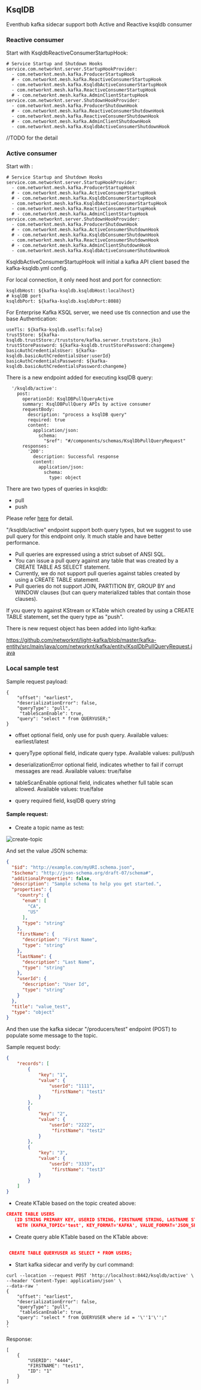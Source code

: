 ## KsqlDB

Eventhub kafka sidecar support both Active and Reactive ksqldb consumer

### Reactive consumer

Start with KsqldbReactiveConsumerStartupHook:

```text
# Service Startup and Shutdown Hooks
service.com.networknt.server.StartupHookProvider:
  - com.networknt.mesh.kafka.ProducerStartupHook
  # - com.networknt.mesh.kafka.ReactiveConsumerStartupHook
  - com.networknt.mesh.kafka.KsqldbActiveConsumerStartupHook
  - com.networknt.mesh.kafka.ReactiveConsumerStartupHook
  # - com.networknt.mesh.kafka.AdminClientStartupHook
service.com.networknt.server.ShutdownHookProvider:
  - com.networknt.mesh.kafka.ProducerShutdownHook
  # - com.networknt.mesh.kafka.ReactiveConsumerShutdownHook
  - com.networknt.mesh.kafka.ReactiveConsumerShutdownHook
  # - com.networknt.mesh.kafka.AdminClientShutdownHook
  - com.networknt.mesh.kafka.KsqldbActiveConsumerShutdownHook

```

//TODO for the detail


### Active consumer

Start with :

```text
# Service Startup and Shutdown Hooks
service.com.networknt.server.StartupHookProvider:
  - com.networknt.mesh.kafka.ProducerStartupHook
  # - com.networknt.mesh.kafka.ActiveConsumerStartupHook
  # - com.networknt.mesh.kafka.KsqldbConsumerStartupHook
  - com.networknt.mesh.kafka.KsqldbActiveConsumerStartupHook
  - com.networknt.mesh.kafka.ReactiveConsumerStartupHook
  # - com.networknt.mesh.kafka.AdminClientStartupHook
service.com.networknt.server.ShutdownHookProvider:
  - com.networknt.mesh.kafka.ProducerShutdownHook
  # - com.networknt.mesh.kafka.ActiveConsumerShutdownHook
  # - com.networknt.mesh.kafka.KsqldbConsumerShutdownHook
  - com.networknt.mesh.kafka.ReactiveConsumerShutdownHook
  # - com.networknt.mesh.kafka.AdminClientShutdownHook
  - com.networknt.mesh.kafka.KsqldbActiveConsumerShutdownHook

```

KsqldbActiveConsumerStartupHook will initial a kafka API client based the kafka-ksqldb.yml config.

For local connection, it only need host and port for connection:

```text
ksqldbHost: ${kafka-ksqldb.ksqldbHost:localhost}
# ksqlDB port
ksqldbPort: ${kafka-ksqldb.ksqldbPort:8088}
```

For Enterprise Kafka KSQL server, we need use tls connection and use the base Authentication:

```text
useTls: ${kafka-ksqldb.useTls:false}
trustStore: ${kafka-ksqldb.trustStore:/truststore/kafka.server.truststore.jks}
trustStorePassword: ${kafka-ksqldb.trustStorePassword:changeme}
basicAuthCredentialsUser: ${kafka-ksqldb.basicAuthCredentialsUser:userId}
basicAuthCredentialsPassword: ${kafka-ksqldb.basicAuthCredentialsPassword:changeme}
```

There is a new endpoint added for executing ksqlDB query:


```text
  '/ksqldb/active':
    post:
      operationId: KsqlDBPullQueryActive
      summary: KsqlDBPullQuery APIs by active consumer
      requestBody:
        description: "process a ksqlDB query"
        required: true
        content:
          application/json:
            schema:
              "$ref": "#/components/schemas/KsqlDbPullQueryRequest"
      responses:
        '200':
          description: Successful response
          content:
            application/json:
              schema:
                type: object
```
There are two types of queries in ksqldb:

- pull
- push

Please refer [here](https://docs.ksqldb.io/en/latest/concepts/queries/) for detail.

"/ksqldb/active" endpoint support both query types, but we suggest to use pull query for this endpoint only. It much stable and have better performance.

- Pull queries are expressed using a strict subset of ANSI SQL.
- You can issue a pull query against any table that was created by a CREATE TABLE AS SELECT statement.
- Currently, we do not support pull queries against tables created by using a CREATE TABLE statement.
- Pull queries do not support JOIN, PARTITION BY, GROUP BY and WINDOW clauses (but can query materialized tables that contain those clauses).


If you query to against KStream or KTable which  created by using a CREATE TABLE statement, set the query type as "push". 


There is new request object has been added into light-kafka:

https://github.com/networknt/light-kafka/blob/master/kafka-entity/src/main/java/com/networknt/kafka/entity/KsqlDbPullQueryRequest.java


### Local sample test


Sample request payload:

```text
{
    "offset": "earliest",
    "deserializationError": false,
    "queryType": "pull",
     "tableScanEnable": true,
    "query": "select * from QUERYUSER;"
}

```

 - offset
   optional field, only use for push query. Available values: earliest/latest

- queryType
  optional field, indicate query type. Available values: pull/push

- deserializationError
  optional field, indicates whether to fail if corrupt messages are read. Available values: true/false

- tableScanEnable
  optional field, indicates whether full table scan allowed. Available values: true/false

- query
  required field, ksqlDB query string


#### Sample request:

- Create a topic name as test:

![create-topic](test1-topic.png)

And set the value JSON schema:

```json
{
  "$id": "http://example.com/myURI.schema.json",
  "$schema": "http://json-schema.org/draft-07/schema#",
  "additionalProperties": false,
  "description": "Sample schema to help you get started.",
  "properties": {
    "country": {
      "enum": [
        "CA",
        "US"
      ],
      "type": "string"
    },
    "firstName": {
      "description": "First Name",
      "type": "string"
    },
    "lastName": {
      "description": "Last Name",
      "type": "string"
    },
    "userId": {
      "description": "User Id",
      "type": "string"
    }
  },
  "title": "value_test",
  "type": "object"
}
```

And then use the kafka sidecar "/producers/test" endpoint (POST) to populate some message to the topic.

Sample request body:

```json
{
    "records": [
        {
            "key": "1",
            "value": {
                "userId": "1111",
                 "firstName": "test1"
            }
        },
        {
            "key": "2",
            "value": {
                "userId": "2222",
                 "firstName": "test2"                
            }
        },
        {
            "key": "3",
            "value": {
                "userId": "3333",
                 "firstName": "test3"                       
            }
        }
    ]
}
```

- Create KTable based on the topic created above:

```json
CREATE TABLE USERS 
   (ID STRING PRIMARY KEY, USERID STRING, FIRSTNAME STRING, LASTNAME STRING, COUNTRY STRING) 
    WITH (KAFKA_TOPIC='test', KEY_FORMAT='KAFKA', VALUE_FORMAT='JSON_SR');
```

- Create query able KTable based on the KTable above:

```json

 CREATE TABLE QUERYUSER AS SELECT * FROM USERS;

```

- Start kafka sidecar and verify by curl command:

```text
curl --location --request POST 'http://localhost:8442/ksqldb/active' \
--header 'Content-Type: application/json' \
--data-raw ' 
{
    "offset": "earliest",
    "deserializationError": false,
    "queryType": "pull",
     "tableScanEnable": true,
    "query": "select * from QUERYUSER where id = '\''1'\'';"
}
'
```

Response:

```text
[
    {
        "USERID": "4444",
        "FIRSTNAME": "test1",
        "ID": "1"
    }
]
```